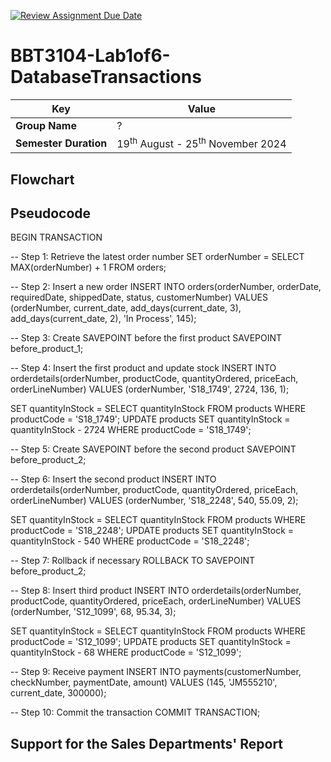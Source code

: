 [![Review Assignment Due Date](https://classroom.github.com/assets/deadline-readme-button-22041afd0340ce965d47ae6ef1cefeee28c7c493a6346c4f15d667ab976d596c.svg)](https://classroom.github.com/a/r-tQZu0l)
# BBT3104-Lab1of6-DatabaseTransactions


| **Key**                                                               | Value                                                                                                                                                                              |
|---------------|---------------------------------------------------------|
| **Group Name**                                                               | ? |
| **Semester Duration**                                                 | 19<sup>th</sup> August - 25<sup>th</sup> November 2024                                                                                                                       |

## Flowchart

## Pseudocode
BEGIN TRANSACTION

-- Step 1: Retrieve the latest order number
SET orderNumber = SELECT MAX(orderNumber) + 1 FROM orders;

-- Step 2: Insert a new order
INSERT INTO orders(orderNumber, orderDate, requiredDate, shippedDate, status, customerNumber)
VALUES (orderNumber, current_date, add_days(current_date, 3), add_days(current_date, 2), 'In Process', 145);

-- Step 3: Create SAVEPOINT before the first product
SAVEPOINT before_product_1;

-- Step 4: Insert the first product and update stock
INSERT INTO orderdetails(orderNumber, productCode, quantityOrdered, priceEach, orderLineNumber)
VALUES (orderNumber, 'S18_1749', 2724, 136, 1);

SET quantityInStock = SELECT quantityInStock FROM products WHERE productCode = 'S18_1749';
UPDATE products SET quantityInStock = quantityInStock - 2724 WHERE productCode = 'S18_1749';

-- Step 5: Create SAVEPOINT before the second product
SAVEPOINT before_product_2;

-- Step 6: Insert the second product
INSERT INTO orderdetails(orderNumber, productCode, quantityOrdered, priceEach, orderLineNumber)
VALUES (orderNumber, 'S18_2248', 540, 55.09, 2);

SET quantityInStock = SELECT quantityInStock FROM products WHERE productCode = 'S18_2248';
UPDATE products SET quantityInStock = quantityInStock - 540 WHERE productCode = 'S18_2248';

-- Step 7: Rollback if necessary
ROLLBACK TO SAVEPOINT before_product_2;

-- Step 8: Insert third product
INSERT INTO orderdetails(orderNumber, productCode, quantityOrdered, priceEach, orderLineNumber)
VALUES (orderNumber, 'S12_1099', 68, 95.34, 3);

SET quantityInStock = SELECT quantityInStock FROM products WHERE productCode = 'S12_1099';
UPDATE products SET quantityInStock = quantityInStock - 68 WHERE productCode = 'S12_1099';

-- Step 9: Receive payment
INSERT INTO payments(customerNumber, checkNumber, paymentDate, amount)
VALUES (145, 'JM555210', current_date, 300000);

-- Step 10: Commit the transaction
COMMIT TRANSACTION;


## Support for the Sales Departments' Report
